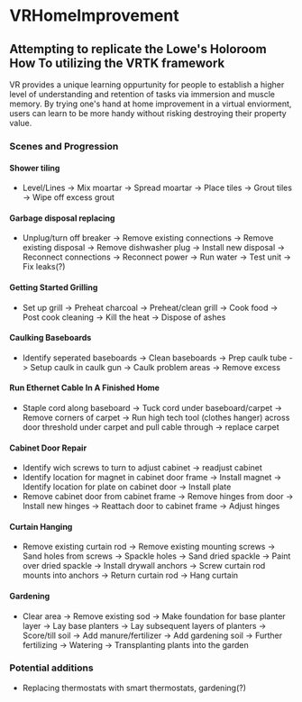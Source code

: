 # VRHomeImprovement
## Attempting to replicate the Lowe's Holoroom How To utilizing the VRTK framework

VR provides a unique learning oppurtunity for people to establish a higher level of understanding and retention of tasks via immersion and muscle memory. By trying one's hand at home improvement in a virtual enviorment, users can learn to be more handy without risking destroying their property value.

### Scenes and Progression

#### Shower tiling

  + Level/Lines -> Mix moartar -> Spread moartar -> Place tiles -> Grout tiles -> Wipe off excess grout

#### Garbage disposal replacing

  + Unplug/turn off breaker -> Remove existing connections -> Remove existing disposal -> Remove dishwasher plug -> Install new disposal -> Reconnect connections -> Reconnect power -> Run water -> Test unit -> Fix leaks(?)

#### Getting Started Grilling

  + Set up grill -> Preheat charcoal -> Preheat/clean grill -> Cook food -> Post cook cleaning -> Kill the heat -> Dispose of ashes
  
#### Caulking Baseboards

  + Identify seperated baseboards -> Clean baseboards -> Prep caulk tube -> Setup caulk in caulk gun -> Caulk problem areas -> Remove excess
  
#### Run Ethernet Cable In A Finished Home

  + Staple cord along baseboard -> Tuck cord under baseboard/carpet -> Remove corners of carpet -> Run high tech tool (clothes hanger) across door threshold under carpet and pull cable through -> replace carpet
  
#### Cabinet Door Repair

  + Identify wich screws to turn to adjust cabinet -> readjust cabinet
  + Identify location for magnet in cabinet door frame -> Install magnet -> Identify location for plate on cabinet door -> Install plate
  + Remove cabinet door from cabinet frame -> Remove hinges from door -> Install new hinges -> Reattach door to cabinet frame -> Adjust hinges
  
#### Curtain Hanging

  + Remove existing curtain rod -> Remove existing mounting screws -> Sand holes from screws -> Spackle holes -> Sand dried spackle ->  Paint over dried spackle -> Install drywall anchors -> Screw curtain rod mounts into anchors -> Return curtain rod -> Hang curtain
 
#### Gardening
  + Clear area -> Remove existing sod -> Make foundation for base planter layer -> Lay base planters -> Lay subsequent layers of planters -> Score/till soil -> Add manure/fertilizer -> Add gardening soil -> Further fertilizing -> Watering -> Transplanting plants into the garden
  
 ### Potential additions
 
  + Replacing thermostats with smart thermostats, gardening(?)
